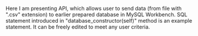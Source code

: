 Here I am presenting API, which allows user to send data (from file with ".csv" extension) to earlier prepared database in MySQL Workbench.
SQL statement introduced in "database_constructor(self)" method is an example statement. It can be freely edited to meet any user criteria.
